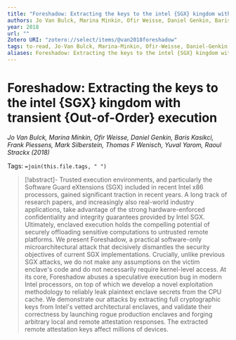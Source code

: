 ```yaml
---
title: "Foreshadow: Extracting the keys to the intel {SGX} kingdom with transient {Out-of-Order} execution"
authors: Jo Van Bulck, Marina Minkin, Ofir Weisse, Daniel Genkin, Baris Kasikci, Frank Piessens, Mark Silberstein, Thomas F Wenisch, Yuval Yarom, Raoul Strackx
year: 2018
url: ""
Zotero URI: "zotero://select/items/@van2018foreshadow"
tags: to-read, Jo-Van Bulck, Marina-Minkin, Ofir-Weisse, Daniel-Genkin, Baris-Kasikci, Frank-Piessens, Mark-Silberstein, Thomas F-Wenisch, Yuval-Yarom, Raoul-Strackx
aliases: Foreshadow: Extracting the keys to the intel {SGX} kingdom with transient {Out-of-Order} execution
---
```


# Foreshadow: Extracting the keys to the intel {SGX} kingdom with transient {Out-of-Order} execution  
_Jo Van Bulck, Marina Minkin, Ofir Weisse, Daniel Genkin, Baris Kasikci, Frank Piessens, Mark Silberstein, Thomas F Wenisch, Yuval Yarom, Raoul Strackx (2018)_

Tags: `=join(this.file.tags, " ")`

> [!abstract]-
> Trusted execution environments, and particularly the Software Guard eXtensions (SGX) included in recent Intel x86 processors, gained significant traction in recent years. A long track of research papers, and increasingly also real-world industry applications, take advantage of the strong hardware-enforced confidentiality and integrity guarantees provided by Intel SGX. Ultimately, enclaved execution holds the compelling potential of securely offloading sensitive computations to untrusted remote platforms. We present Foreshadow, a practical software-only microarchitectural attack that decisively dismantles the security objectives of current SGX implementations. Crucially, unlike previous SGX attacks, we do not make any assumptions on the victim enclave's code and do not necessarily require kernel-level access. At its core, Foreshadow abuses a speculative execution bug in modern Intel processors, on top of which we develop a novel exploitation methodology to reliably leak plaintext enclave secrets from the CPU cache. We demonstrate our attacks by extracting full cryptographic keys from Intel's vetted architectural enclaves, and validate their correctness by launching rogue production enclaves and forging arbitrary local and remote attestation responses. The extracted remote attestation keys affect millions of devices.



